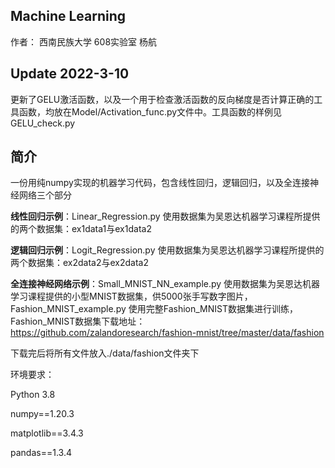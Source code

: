 ## Machine Learning

作者： 西南民族大学 608实验室 杨航

## Update 2022-3-10
更新了GELU激活函数，以及一个用于检查激活函数的反向梯度是否计算正确的工具函数，均放在Model/Activation_func.py文件中。工具函数的样例见GELU_check.py

## 简介

一份用纯numpy实现的机器学习代码，包含线性回归，逻辑回归，以及全连接神经网络三个部分

**线性回归示例**：Linear_Regression.py 使用数据集为吴恩达机器学习课程所提供的两个数据集：ex1data1与ex1data2

**逻辑回归示例**：Logit_Regression.py 使用数据集为吴恩达机器学习课程所提供的两个数据集：ex2data2与ex2data2

**全连接神经网络示例**：Small_MNIST_NN_example.py 使用数据集为吴恩达机器学习课程提供的小型MNIST数据集，供5000张手写数字图片，Fashion_MNIST_example.py  使用完整Fashion_MNIST数据集进行训练，Fashion_MNIST数据集下载地址：https://github.com/zalandoresearch/fashion-mnist/tree/master/data/fashion

下载完后将所有文件放入./data/fashion文件夹下

 环境要求：
 
 Python 3.8
 
 numpy==1.20.3
 
 matplotlib==3.4.3
 
 pandas==1.3.4
